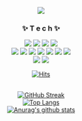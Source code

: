 <p align="center">
  <img src="https://capsule-render.vercel.app/api?type=waving&color=gradient&height=300&section=header&text=SEEUN%20KIM🎨&fontSize=90">
</p>

<div align="center">
  <h3> ✨ T e c h ✨ </h3> 
  
  <img src="https://img.shields.io/badge/JavaScript-F7DF1E?style=flat-square&logo=JavaScript&logoColor=black&label=JavaScript">
  <img src="https://img.shields.io/badge/HTML5-E34F26?style=flat-square&logo=HTML5&logoColor=white&label=HTML5">
  <img src="https://img.shields.io/badge/CSS-1572B6?style=flat-square&logo=CSS3&logoColor=white&label=CSS">
  <img src="https://img.shields.io/badge/React-61DAFB?style=flat-square&logo=React&logoColor=white&label=React">

  <br>
  <img src="https://img.shields.io/badge/Node.js-339933?style=flat-square&logo=Node.js&logoColor=white&label=Node.js">
  <img src="https://img.shields.io/badge/Python-3776AB?style=flat-square&logo=Python&logoColor=white&label=Python">
  <img src="https://img.shields.io/badge/Express.js-404D59?style=flat-square&label=Express.js">
  <img src="https://img.shields.io/badge/Java-ED8B00?style=flat-square&logo=java&logoColor=white&label=Java">
  <img src="https://img.shields.io/badge/TypeScript-007ACC?style=flat-square&logo=typescript&logoColor=white&label=TypeScript">
  <img src="https://img.shields.io/badge/spring-6DB33F?style=flat-square&logo=spring&logoColor=white&label=Spring">
  <img src="https://img.shields.io/badge/C-A8B9CC?style=flat-square&logo=C&logoColor=black&label=C">
  <br>
  <img src="https://img.shields.io/badge/MySQL-00000F?style=flat-square&logo=mysql&logoColor=white&label=MySQL">
  <img src="https://img.shields.io/badge/MongoDB-4EA94B?style=flat-square&logo=mongodb&logoColor=white&label=MongoDB">
  
  
  
 
[![Hits](https://hits.seeyoufarm.com/api/count/incr/badge.svg?url=https%3A%2F%2Fgithub.com%2FF-hiller&count_bg=%2379C83D&title_bg=%23555555&icon=&icon_color=%23E7E7E7&title=hits&edge_flat=false)](https://hits.seeyoufarm.com)  
<br>

[![GitHub Streak](https://streak-stats.demolab.com?user=seeun0210&hide_border=true)](https://git.io/streak-stats)
<br>
[![Top Langs](https://github-readme-stats.vercel.app/api/top-langs/?username=seeun0210&layout=compact&theme=Most%20Used%20Languages&langs_count=6)](https://github.com/anuraghazra/github-readme-stats)
<br>
[![Anurag's github stats](https://github-readme-stats.vercel.app/api?username=seeun0210)](https://github.com/anuraghazra/github-readme-stats)

</div>
